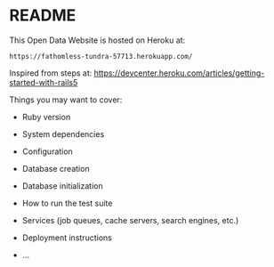 # README

This Open Data Website is hosted on Heroku at:

    https://fathomless-tundra-57713.herokuapp.com/

Inspired from steps at:
    https://devcenter.heroku.com/articles/getting-started-with-rails5

Things you may want to cover:

* Ruby version

* System dependencies

* Configuration

* Database creation

* Database initialization

* How to run the test suite

* Services (job queues, cache servers, search engines, etc.)

* Deployment instructions

* ...
